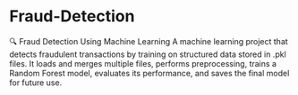 # Fraud-Detection
🔍 Fraud Detection Using Machine Learning A machine learning project that detects fraudulent transactions by training on structured data stored in .pkl files. It loads and merges multiple files, performs preprocessing, trains a Random Forest model, evaluates its performance, and saves the final model for future use.
